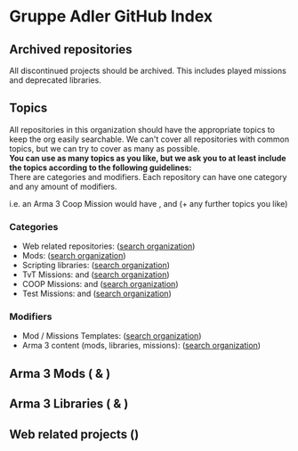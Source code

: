 # Gruppe Adler GitHub Index

## Archived repositories
All discontinued projects should be archived. This includes played missions and deprecated libraries.

## Topics
All repositories in this organization should have the appropriate topics to keep the org easily searchable. We can't cover all repositories with common topics, but we can try to cover as many as possible.  
**You can use as many topics as you like, but we ask you to at least include the topics according to the following guidelines:**  
There are categories and modifiers. Each repository can have one category and any amount of modifiers.  
  
i.e. an Arma 3 Coop Mission would have <span data-topic="mission"></span>, <span data-topic="coop"></span> and <span data-topic="arma3"></span> (+ any further topics you like)

### Categories
- Web related repositories: <span data-topic="web"></span> ([search organization](https://github.com/search?q=org%3Agruppe-adler+topic%3Aweb+archived%3Afalse))
- Mods: <span data-topic="mod"></span> ([search organization](https://github.com/search?q=org%3Agruppe-adler+topic%3Amod+archived%3Afalse))
- Scripting libraries: <span data-topic="library"></span> ([search organization](https://github.com/search?q=org%3Agruppe-adler+topic%3Alibrary+archived%3Afalse))
- TvT Missions: <span data-topic="mission"></span> and <span data-topic="tvt"></span> ([search organization](https://github.com/search?q=org%3Agruppe-adler+topic%3Amission+topic%3Atvt+archived%3Afalse))
- COOP Missions: <span data-topic="mission"></span> and <span data-topic="coop"></span> ([search organization](https://github.com/search?q=org%3Agruppe-adler+topic%3Amission+topic%3Acoop+archived%3Afalse))
- Test Missions: <span data-topic="mission"></span> and <span data-topic="testmission"></span> ([search organization](https://github.com/search?q=org%3Agruppe-adler+topic%3Amission+topic%3Atestmission+archived%3Afalse))

### Modifiers
- Mod / Missions Templates: <span data-topic="template"></span> ([search organization](https://github.com/search?q=org%3Agruppe-adler+topic%3Atemplate+archived%3Afalse))
- Arma 3 content (mods, libraries, missions): <span data-topic="arma3"></span> ([search organization](https://github.com/search?q=org%3Agruppe-adler+topic%3Aarma3+archived%3Afalse))


## Arma 3 Mods (<span data-topic="mod"></span> & <span data-topic="arma3"></span>)
<div data-list="mod arma3"></div>

## Arma 3 Libraries (<span data-topic="library"></span> & <span data-topic="arma3"></span>)
<div data-list="library arma3"></div>

## Web related projects (<span data-topic="web"></span>)
<div data-list="web"></div>